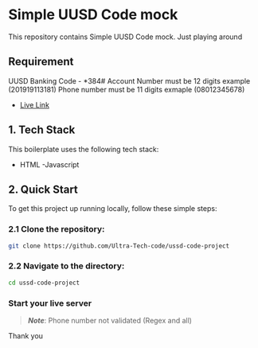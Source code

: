 # Simple UUSD Code mock
This repository contains Simple UUSD Code mock. Just playing around

## Requirement
UUSD Banking Code - *384#
Account Number must be 12 digits example (201919113181)
Phone number must be 11 digits  exmaple (08012345678)


- [Live Link](https://ultra-tech-code.github.io/ussd-code-project/index.html)

## 1. Tech Stack
This boilerplate uses the following tech stack:
- HTML
-Javascript


## 2. Quick Start

To get this project up running locally, follow these simple steps:

### 2.1 Clone the repository:

```bash
git clone https://github.com/Ultra-Tech-code/ussd-code-project
```

### 2.2 Navigate to the directory:

```bash
cd ussd-code-project
```

### Start your live server

>**_Note_**: Phone number not validated (Regex and all)

Thank you